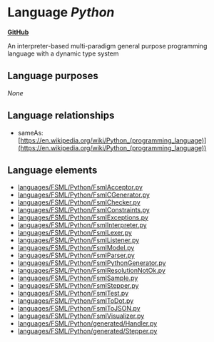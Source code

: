 # Language _Python_
**[GitHub](https://github.com/softlang/yas/blob/master/languages/Python)**

An interpreter-based multi-paradigm general purpose programming language with a dynamic type system

## Language purposes
_None_

## Language relationships
* sameAs: [https://en.wikipedia.org/wiki/Python_(programming_language)](https://en.wikipedia.org/wiki/Python_(programming_language))

## Language elements
* [languages/FSML/Python/FsmlAcceptor.py](../../languages/FSML/Python/FsmlAcceptor.py)
* [languages/FSML/Python/FsmlCGenerator.py](../../languages/FSML/Python/FsmlCGenerator.py)
* [languages/FSML/Python/FsmlChecker.py](../../languages/FSML/Python/FsmlChecker.py)
* [languages/FSML/Python/FsmlConstraints.py](../../languages/FSML/Python/FsmlConstraints.py)
* [languages/FSML/Python/FsmlExceptions.py](../../languages/FSML/Python/FsmlExceptions.py)
* [languages/FSML/Python/FsmlInterpreter.py](../../languages/FSML/Python/FsmlInterpreter.py)
* [languages/FSML/Python/FsmlLexer.py](../../languages/FSML/Python/FsmlLexer.py)
* [languages/FSML/Python/FsmlListener.py](../../languages/FSML/Python/FsmlListener.py)
* [languages/FSML/Python/FsmlModel.py](../../languages/FSML/Python/FsmlModel.py)
* [languages/FSML/Python/FsmlParser.py](../../languages/FSML/Python/FsmlParser.py)
* [languages/FSML/Python/FsmlPythonGenerator.py](../../languages/FSML/Python/FsmlPythonGenerator.py)
* [languages/FSML/Python/FsmlResolutionNotOk.py](../../languages/FSML/Python/FsmlResolutionNotOk.py)
* [languages/FSML/Python/FsmlSample.py](../../languages/FSML/Python/FsmlSample.py)
* [languages/FSML/Python/FsmlStepper.py](../../languages/FSML/Python/FsmlStepper.py)
* [languages/FSML/Python/FsmlTest.py](../../languages/FSML/Python/FsmlTest.py)
* [languages/FSML/Python/FsmlToDot.py](../../languages/FSML/Python/FsmlToDot.py)
* [languages/FSML/Python/FsmlToJSON.py](../../languages/FSML/Python/FsmlToJSON.py)
* [languages/FSML/Python/FsmlVisualizer.py](../../languages/FSML/Python/FsmlVisualizer.py)
* [languages/FSML/Python/generated/Handler.py](../../languages/FSML/Python/generated/Handler.py)
* [languages/FSML/Python/generated/Stepper.py](../../languages/FSML/Python/generated/Stepper.py)
